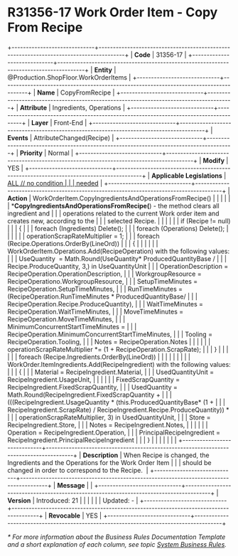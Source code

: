 ﻿---
erp.type: front-end-business-rule
erp.entity: Production.ShopFloor.WorkOrderItems
---

# R31356-17 Work Order Item  - Copy From Recipe
+-----------------------------+---------------------------------------------------------------------------------------+
| **Code**                    | 31356-17                                                                              |
+-----------------------------+---------------------------------------------------------------------------------------+
| **Entity**                  | @Production.ShopFloor.WorkOrderItems                                                  |
+-----------------------------+---------------------------------------------------------------------------------------+
| **Name**                    | CopyFromRecipe                                                                        |
+-----------------------------+---------------------------------------------------------------------------------------+
| **Attribute**               | Ingredients, Operations                                                               |
+-----------------------------+---------------------------------------------------------------------------------------+
| **Layer**                   | Front-End                                                                             |
+-----------------------------+---------------------------------------------------------------------------------------+
| **Events**                  | AttributeChanged(Recipe)                                                              |
+-----------------------------+---------------------------------------------------------------------------------------+
| **Priority**                | Normal                                                                                |
+-----------------------------+---------------------------------------------------------------------------------------+
| **Modify**                  | YES                                                                                   |
+-----------------------------+---------------------------------------------------------------------------------------+
| **Applicable Legislations** | [ALL // no condition                                                                  |
|                             | needed](xref:applicable-legislations)                                                 |
+-----------------------------+---------------------------------------------------------------------------------------+
| **Action**                  | WorkOrderItem.CopyIngredientsAndOperationsFromRecipe()                                |
|                             |                                                                                       |
|                             | \***CopyIngredientsAndOperationsFromRecipe(**) - the method clears all ingredient and |
|                             | operations related to the current Work order item and creates new, according to the   |
|                             | selected Recipe.                                                                      |
|                             |                                                                                       |
|                             | if (Recipe != null)                                                                   |
|                             | {                                                                                     |
|                             | foreach (Ingredients) Delete();                                                       |
|                             | foreach (Operations) Delete();                                                        |
|                             |                                                                                       |
|                             | operationScrapRateMultiplier = 1;                                                     |
|                             | foreach (Recipe.Operations.OrderBy(LineOrd))                                          |
|                             | {                                                                                     |
|                             |                                                                                       |
|                             | WorkOrderItem.Operations.Add(RecipeOperation) with the following values:              |
|                             | UseQuantity  = Math.Round(UseQuantity\* ProducedQuantityBase /                        |
|                             | Recipe.ProduceQuantity, 3,) in UseQuantityUnit                                        |
|                             | OperationDescription = RecipeOperation.OperationDescription,                          |
|                             | WorkgroupResource = RecipeOperationo.WorkgroupResource,                               |
|                             | SetupTimeMinutes = RecipeOperation.SetupTimeMinutes,                                  |
|                             | RunTimeMinutes =(RecipeOperation.RunTimeMinutes \* ProducedQuantityBase/              |
|                             | RecipeOperation.Recipe.ProduceQuantity),                                              |
|                             | WaitTimeMinutes = RecipeOperation.WaitTimeMinutes,                                    |
|                             | MoveTimeMinutes = RecipeOperation.MoveTimeMinutes,                                    |
|                             | MinimumConcurrentStartTimeMinutes =                                                   |
|                             | RecipeOperation.MinimumConcurrentStartTimeMinutes,                                    |
|                             | Tooling = RecipeOperation.Tooling,                                                    |
|                             | Notes = RecipeOperation.Notes                                                         |
|                             |                                                                                       |
|                             | operationScrapRateMultiplier \*= (1 + RecipeOperation.ScrapRate);                     |
|                             | }                                                                                     |
|                             |                                                                                       |
|                             | foreach (Recipe.Ingredients.OrderBy(LineOrd))                                         |
|                             |                                                                                       |
|                             |                                                                                       |
|                             | WorkOrder.ItemIngredients.Add(RecipeIngredient) with the following values:            |
|                             | {                                                                                     |
|                             | Material = RecipeIngredient.Material,                                                 |
|                             | UsedQuantityUnit = RecipeIngredient.UsageUnit,                                        |
|                             |                                                                                       |
|                             | FixedScrapQuantity = RecipeIngredient.FixedScrapQuantity,                             |
|                             | UsedQuantity = Math.Round(RecipeIngredient.FixedScrapQuantity +                       |
|                             | (((RecipeIngredient.UsageQuantity \* (this.ProducedQuantityBase\* (1 +                |
|                             | RecipeIngredient.ScrapRate) / RecipeIngredient.Recipe.ProduceQuantity)) \*            |
|                             | operationScrapRateMultiplier, 3) in UsedQuantityUnit,                                 |
|                             | Store = RecipeIngredient.Store,                                                       |
|                             | Notes = RecipeIngredient.Notes,                                                       |
|                             |                                                                                       |
|                             | Operation = RecipeIngredient.Operation,                                               |
|                             | PrincipalRecipeIngredient = RecipeIngredient.PrincipalRecipeIngredient                |
|                             | }                                                                                     |
|                             |                                                                                       |
|                             |                                                                                       |
+-----------------------------+---------------------------------------------------------------------------------------+
| **Description**             | When Recipe is changed, the Ingredients and the Operations for the Work Order Item    |
|                             | should be changed in order to correspond to the Recipe.                               |
+-----------------------------+---------------------------------------------------------------------------------------+
| **Message**                 |                                                                                       |
+-----------------------------+---------------------------------------------------------------------------------------+
| **Version**                 | Introduced: 21                                                                        |
|                             |                                                                                       |
|                             | Updated: -                                                                            |
+-----------------------------+---------------------------------------------------------------------------------------+
| **Revocable**               | YES                                                                                   |
+-----------------------------+---------------------------------------------------------------------------------------+

*\* For more information about the Business Rules Documentation Template and a short explanation of each column, see
topic [System Business Rules](../templates/template-description-system-business-rules.md).*
